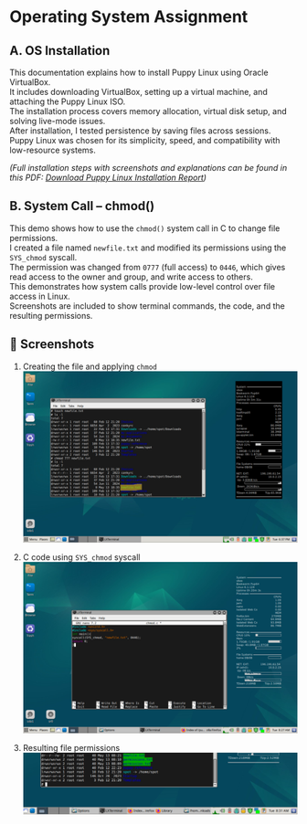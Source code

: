 # Operating System Assignment

## A. OS Installation
This documentation explains how to install Puppy Linux using Oracle VirtualBox.  
It includes downloading VirtualBox, setting up a virtual machine, and attaching the Puppy Linux ISO.  
The installation process covers memory allocation, virtual disk setup, and solving live-mode issues.  
After installation, I tested persistence by saving files across sessions.  
Puppy Linux was chosen for its simplicity, speed, and compatibility with low-resource systems.


*(Full installation steps with screenshots and explanations can be found in this PDF: [Download Puppy Linux Installation Report](Puppy_linux_Installation.pdf))*

## B. System Call – chmod()

This demo shows how to use the `chmod()` system call in C to change file permissions.  
I created a file named `newfile.txt` and modified its permissions using the `SYS_chmod` syscall.  
The permission was changed from `0777` (full access) to `0446`, which gives read access to the owner and group, and write access to others.  
This demonstrates how system calls provide low-level control over file access in Linux.  
Screenshots are included to show terminal commands, the code, and the resulting permissions.

## 📸 Screenshots

1. Creating the file and applying `chmod`  
   ![Step 1](./SYS1.png)

2. C code using `SYS_chmod` syscall  
   ![Step 2](./SYS2.png)

3. Resulting file permissions  
   ![Step 3](./SYS3.png)

